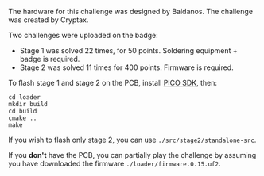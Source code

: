 The hardware for this challenge was designed by Baldanos.
The challenge was created by Cryptax.

Two challenges were uploaded on the badge:

- Stage 1 was solved 22 times, for 50 points. Soldering equipment + badge is required.
- Stage 2 was solved 11 times for 400 points. Firmware is required.

To flash stage 1 and stage 2 on the PCB, install [PICO SDK](https://github.com/raspberrypi/pico-sdk), then:

```
cd loader
mkdir build
cd build
cmake ..
make 
```

If you wish to flash only stage 2, you can use `./src/stage2/standalone-src`.

If you **don't** have the PCB, you can partially play the challenge by assuming you have downloaded the firmware `./loader/firmware.0.15.uf2`.
